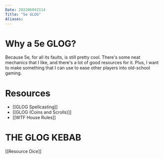 ```yaml
---
Date: 202206042114
Title: "5e GLOG"
Aliases:
---
```

# Why a 5e GLOG?
Because 5e, for all its faults, is still pretty cool. There's some neat mechanics that I like, and there's a lot of good resources for it. Plus, I want to make something that I can use to ease other players into old-school gaming.

# Resources
- [[GLOG Spellcasting]]
- [[GLOG (Coins and Scrolls)]]
- [[WTF House Rules]]

# THE GLOG KEBAB
 [[Resource Dice]]
